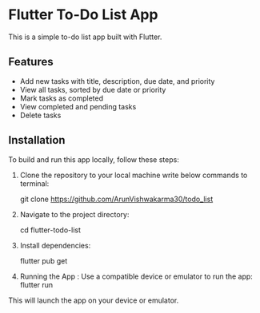 # Flutter To-Do List App

This is a simple to-do list app built with Flutter.

## Features

- Add new tasks with title, description, due date, and priority
- View all tasks, sorted by due date or priority
- Mark tasks as completed
- View completed and pending tasks
- Delete tasks

## Installation

To build and run this app locally, follow these steps:

1. Clone the repository to your local machine write below commands to terminal:

    git clone https://github.com/ArunVishwakarma30/todo_list

2. Navigate to the project directory:

    cd flutter-todo-list

3. Install dependencies:
    
    flutter pub get

4. Running the App : Use a compatible device or emulator to run the app:
    flutter run

This will launch the app on your device or emulator.